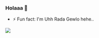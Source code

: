 ### Holaaa 👾

- ⚡ Fun fact: I'm Uhh Rada Gewlo hehe..

<a href="https://visitcount.itsvg.in">
  <img src="https://visitcount.itsvg.in/api?id=irsyaad06&label=seek%20on%20me%3F&color=11&icon=6&pretty=true" />
</a>
